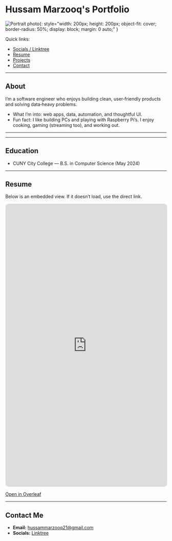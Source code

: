 # Hussam Marzooq's Portfolio

![Portrait photo](/assets/Hussam_Portrait.jpg){: style="width: 200px; height: 200px; object-fit: cover; border-radius: 50%; display: block; margin: 0 auto;" }

Quick links:

- [Socials / Linktree](https://linktr.ee/Hussam_x)
- [Resume](#resume)
- [Projects](#projects)
- [Contact](#contact)

---

## About

I’m a software engineer who enjoys building clean, user‑friendly products and solving data‑heavy problems. 

- What I’m into: web apps, data, automation, and thoughtful UI.
- Fun fact: I like building PCs and playing with Raspberry Pi’s. I enjoy cooking, gaming (streaming too), and working out.

---

<!-- ## Skills

- Languages: add your core languages here
- Frameworks: add your favorite frameworks here
- Tools: list cloud, CI/CD, testing, and databases

---

## Projects

- Project Name — one‑liner about what it does and why it’s cool. [Repo](/) · [Demo](/)
- Project Name — quick value prop, tech used, and link. [Repo](/) · [Demo](/)

---

## Experience

- Company — Role (Dates)
  - Impact bullet describing measurable outcome
  - Impact bullet describing what you owned -->

---

## Education

- CUNY City College — B.S. in Computer Science (May 2024) 

---

## Resume

Below is an embedded view. If it doesn’t load, use the direct link.

<iframe
  src="https://www.overleaf.com/project/64fb53e4655d64014be28d35/detached"
  width="100%"
  height="880"
  style="border:1px solid #e5e7eb;border-radius:10px;"
  loading="lazy"
></iframe>

[Open in Overleaf](https://www.overleaf.com/project/64fb53e4655d64014be28d35/detached)

---

## Contact Me

- **Email:** [hussammarzooq21@gmail.com](mailto:hussammarzooq21@gmail.com)
- **Socials:** [Linktree](https://linktr.ee/Hussam_x)
